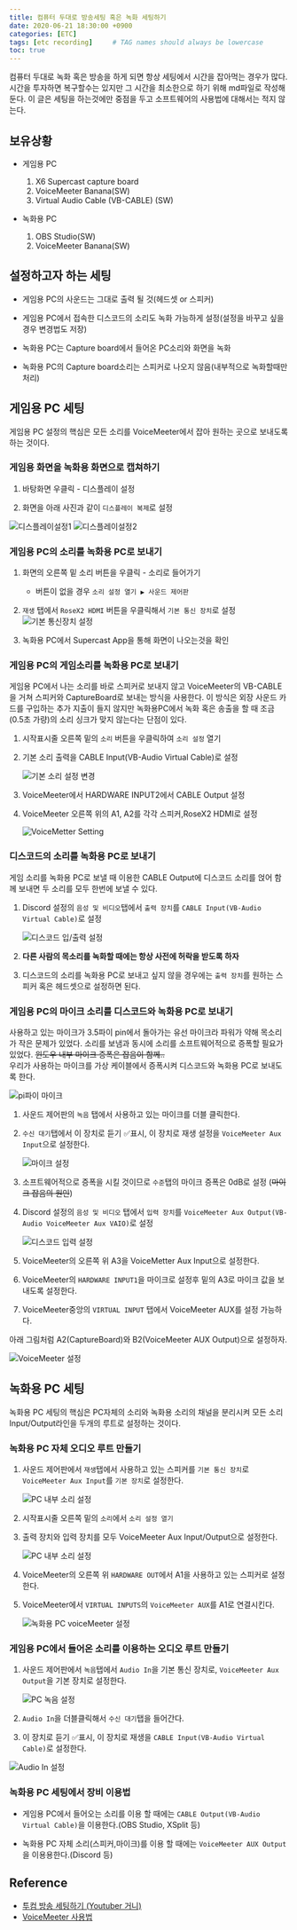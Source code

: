 ```yaml
---
title: 컴퓨터 두대로 방송세팅 혹은 녹화 세팅하기
date: 2020-06-21 18:30:00 +0900
categories: [ETC]
tags: [etc recording]     # TAG names should always be lowercase
toc: true
---
```


컴퓨터 두대로 녹화 혹은 방송을 하게 되면 항상 세팅에서 시간을 잡아먹는 경우가 많다.
시간을 투자하면 복구할수는 있지만 그 시간을 최소한으로 하기 위해 md파일로 작성해 둔다.
이 글은 세팅을 하는것에만 중점을 두고 소프트웨어의 사용법에 대해서는 적지 않는다.  

## 보유상황

* 게임용 PC
    1. X6 Supercast capture board
    2. VoiceMeeter Banana(SW)
    3. Virtual Audio Cable (VB-CABLE) (SW)

* 녹화용 PC
    1. OBS Studio(SW)
    2. VoiceMeeter Banana(SW)

## 설정하고자 하는 세팅

* 게임용 PC의 사운드는 그대로 출력 될 것(헤드셋 or 스피커)

* 게임용 PC에서 접속한 디스코드의 소리도 녹화 가능하게 설정(설정을 바꾸고 싶을 경우 변경법도 저장)

* 녹화용 PC는 Capture board에서 들어온 PC소리와 화면을 녹화

* 녹화용 PC의 Capture board소리는 스피커로 나오지 않음(내부적으로 녹화할때만 처리)

## 게임용 PC 세팅

게임용 PC 설정의 핵심은 모든 소리를 VoiceMeeter에서 잡아 원하는 곳으로 보내도록 하는 것이다.

### 게임용 화면을 녹화용 화면으로 캡쳐하기

1. 바탕화면 우클릭 - 디스플레이 설정

2. 화면을 아래 사진과 같이 ```디스플레이 복제```로 설정  

![디스플레이설정1](/assets/etc/img/displaysetting1.png)
![디스플레이설정2](/assets/etc/img/displaysetting2.png)

### 게임용 PC의 소리를 녹화용 PC로 보내기

1. 화면의 오른쪽 밑 소리 버튼을 우클릭 - 소리로 들어가기

    * 버튼이 없을 경우 ```소리 설정 열기 ▶ 사운드 제어판```

2. ```재생``` 탭에서 ```RoseX2 HDMI``` 버튼을 우클릭해서 ```기본 통신 장치```로 설정  
    ![기본 통신장치 설정](/assets/etc/img/settingRoseX2HDMI.png)

3. 녹화용 PC에서 Supercast App을 통해 화면이 나오는것을 확인

### 게임용 PC의 게임소리를 녹화용 PC로 보내기

게임용 PC에서 나는 소리를 바로 스피커로 보내지 않고 VoiceMeeter의 VB-CABLE을 거쳐 스피커와 CaptureBoard로 보내는 방식을 사용한다.
이 방식은 외장 사운드 카드를 구입하는 추가 지출이 들지 않지만 녹화용PC에서 녹화 혹은 송출을 할 때 조금(0.5초 가량)의 소리 싱크가 맞지 않는다는 단점이 있다.

1. 시작표시줄 오른쪽 밑의 ```소리``` 버튼을 우클릭하여 ```소리 설정``` 열기

2. 기본 소리 출력을 CABLE Input(VB-Audio Virtual Cable)로 설정  

    ![기본 소리 설정 변경](/assets/etc/img/defaultInputSoundSetting.png)

3. VoiceMeeter에서 HARDWARE INPUT2에서 CABLE Output 설정

4. VoiceMeeter 오른쪽 위의 A1, A2를 각각 스피커,RoseX2 HDMI로 설정

    ![VoiceMetter Setting](/assets/etc/img/GamingPC_VoiceMetter.png)

### 디스코드의 소리를 녹화용 PC로 보내기

게임 소리를 녹화용 PC로 보낼 때 이용한 CABLE Output에 디스코드 소리를 얹어 함께 보내면 두 소리를 모두 한번에 보낼 수 있다.

1. Discord 설정의 ```음성 및 비디오```탭에서 ```출력 장치```를 ```CABLE Input(VB-Audio Virtual Cable)```로 설정  

    ![디스코드 입/출력 설정](/assets/etc/img/discordSetting.png)

2. __다른 사람의 목소리를 녹화할 때에는 항상 사전에 허락을 받도록 하자__
3. 디스코드의 소리를 녹화용 PC로 보내고 싶지 않을 경우에는 ```출력 장치```를 원하는 스피커 혹은 헤드셋으로 설정하면 된다.

### 게임용 PC의 마이크 소리를 디스코드와 녹화용 PC로 보내기

사용하고 있는 마이크가 3.5파이 pin에서 돌아가는 유선 마이크라 파워가 약해 목소리가 작은 문제가 있었다.
소리를 보냄과 동시에 소리를 소프트웨어적으로 증폭할 필요가 있었다. ~~윈도우 내부 마이크 증폭은 잡음이 함께..~~  
우리가 사용하는 마이크를 가상 케이블에서 증폭시켜 디스코드와 녹화용 PC로 보내도록 한다.  

![pi파이 마이크](/assets/etc/img/3.5pi_microphone.png)

1. 사운드 제어판의 ```녹음``` 탭에서 사용하고 있는 마이크를 더블 클릭한다.

2. ```수신 대기```탭에서 이 장치로 듣기 ✅표시, 이 장치로 재생 설정을 ```VoiceMeeter Aux Input```으로 설정한다.  

    ![마이크 설정](/assets/etc/img/microphoneSetting.png)

3. 소프트웨어적으로 증폭을 시킬 것이므로 ```수준```탭의 마이크 증폭은 0dB로 설정 (~~마이크 잡음의 원인~~)

4. Discord 설정의  ```음성 및 비디오``` 탭에서 ```입력 장치```를 ```VoiceMeeter Aux Output(VB-Audio VoiceMeeter Aux VAIO)```로 설정  

    ![디스코드 입력 설정](/assets/etc/img/discordSetting.png)

5. VoiceMeeter의 오른쪽 위 A3을 VoiceMetter Aux Input으로 설정한다.

6. VoiceMeeter의 ```HARDWARE INPUT1```을 마이크로 설정후 밑의 A3로 마이크 값을 보내도록 설정한다.

7. VoiceMeeter중앙의 ```VIRTUAL INPUT``` 탭에서 VoiceMeeter AUX를 설정 가능하다.

아래 그림처럼 A2(CaptureBoard)와 B2(VoiceMeeter AUX Output)으로 설정하자.  

![VoiceMeeter 설정](/assets/etc/img/GamingPC_VoiceMetter.png)

## 녹화용 PC 세팅

녹화용 PC 세팅의 핵심은 PC자체의 소리와 녹화용 소리의 채널을 분리시켜 모든 소리 Input/Output라인을 두개의 루트로 설정하는 것이다.

### 녹화용 PC 자체 오디오 루트 만들기

1. 사운드 제어판에서 ```재생```탭에서 사용하고 있는 스피커를 ```기본 통신 장치```로 ```VoiceMeeter Aux Input```를 ```기본 장치```로 설정한다.  

    ![PC 내부 소리 설정](/assets/etc/img/recordPC_defaultSoundSetting1.png) 

2. 시작표시줄 오른쪽 밑의 ```소리```에서 ```소리 설정 열기```

3. 출력 장치와 입력 장치를 모두 VoiceMeeter Aux Input/Output으로 설정한다.

    ![PC 내부 소리 설정](/assets/etc/img/recordPC_defaultSoundSetting2.png)

4. VoiceMeeter의 오른쪽 위 ```HARDWARE OUT```에서 A1을 사용하고 있는 스피커로 설정한다.

5. VoiceMeeter에서 ```VIRTUAL INPUTS```의 ```VoiceMeeter AUX```를 A1로 연결시킨다.  

    ![녹화용 PC voiceMeeter 설정](/assets/etc/img/recordPC_voiceMeeter_setting.png)

### 게임용 PC에서 들어온 소리를 이용하는 오디오 루트 만들기

1. 사운드 제어판에서 ```녹음```탭에서 ```Audio In```을 기본 통신 장치로,
```VoiceMeeter Aux Output```을 기본 장치로 설정한다.  

    ![PC 녹음 설정](/assets/etc/img/recordPC_recordSoundSetting.png)

2. ```Audio In```을 더블클릭해서 ```수신 대기```탭을 들어간다.

3. 이 장치로 듣기 ✅표시, 이 장치로 재생을 ```CABLE Input(VB-Audio Virtual Cable)```로 설정한다.

![Audio In 설정](/assets/etc/img/recordPC_X6setting.png)  

### 녹화용 PC 세팅에서 장비 이용법

* 게임용 PC에서 들어오는 소리를 이용 할 때에는 ```CABLE Output(VB-Audio Virtual Cable)```을 이용한다.(OBS Studio, XSplit 등)

* 녹화용 PC 자체 소리(스피커,마이크)를 이용 할 때에는 ```VoiceMeeter AUX Output```을 이용용한다.(Discord 등)

## Reference

* [투컴 방송 세팅하기 (Youtuber 거니)](https://youtu.be/vSSwdX5wy9Y)
* [VoiceMeeter 사용법](https://bbs.ruliweb.com/av/board/300041/read/299932)
